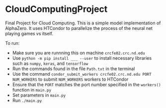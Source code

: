 # CloudComputingProject
Final Project for Cloud Computing. This is a simple model implementation of AlphaZero. It uses HTCondor to parallelize the process of the neural net playing games vs itself.

To run:
- Make sure you are runnning this on machine `crcfe02.crc.nd.edu`
- Use `python -m pip install ___ --user` to install necessary libraries such as `numpy`, `keras`, and `tensorflow`
- Run the commands found in the file `Path.txt` in the terminal
- Use the command `condor_submit_workers crcfe02.crc.nd.edu PORT NUM_WORKERS` to submit `NUM_WORKERS` workers to HTCondor
- Ensure that the `PORT` matches the port number specified in the `workers()` function in `main.py`
- Set parameters in `main.py`
- Run `./main.py`
